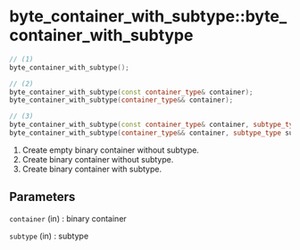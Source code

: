 # byte_container_with_subtype::byte_container_with_subtype

```cpp
// (1)
byte_container_with_subtype();

// (2)
byte_container_with_subtype(const container_type& container);
byte_container_with_subtype(container_type&& container);

// (3)
byte_container_with_subtype(const container_type& container, subtype_type subtype);
byte_container_with_subtype(container_type&& container, subtype_type subtype);
```

1. Create empty binary container without subtype.
2. Create binary container without subtype.
3. Create binary container with subtype.

## Parameters

`container` (in)
:   binary container

`subtype` (in)
:   subtype

